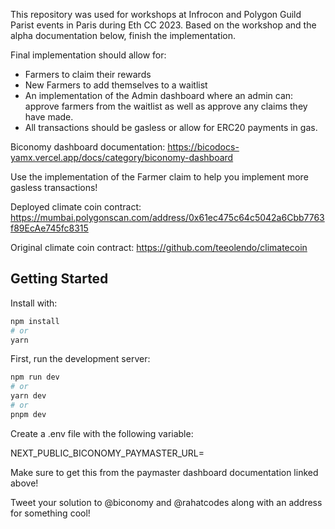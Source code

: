 This repository was used for workshops at Infrocon and Polygon Guild Parist events in Paris during Eth CC 2023. Based on the workshop and the alpha documentation below, finish the implementation. 

Final implementation should allow for: 

- Farmers to claim their rewards
- New Farmers to add themselves to a waitlist 
- An implementation of the Admin dashboard where an admin can: approve farmers from the waitlist as well as approve any claims they have made. 
- All transactions should be gasless or allow for ERC20 payments in gas. 

Biconomy dashboard documentation: 
https://bicodocs-yamx.vercel.app/docs/category/biconomy-dashboard

Use the implementation of the Farmer claim to help you implement more gasless transactions!

Deployed climate coin contract:
https://mumbai.polygonscan.com/address/0x61ec475c64c5042a6Cbb7763f89EcAe745fc8315

Original climate coin contract:
https://github.com/teeolendo/climatecoin

## Getting Started

Install with: 

```bash
npm install
# or
yarn 
```


First, run the development server:

```bash
npm run dev
# or
yarn dev
# or
pnpm dev
```

Create a .env file with the following variable: 

NEXT_PUBLIC_BICONOMY_PAYMASTER_URL=

Make sure to get this from the paymaster dashboard documentation linked above! 

Tweet your solution to @biconomy and @rahatcodes along with an address for something cool!

